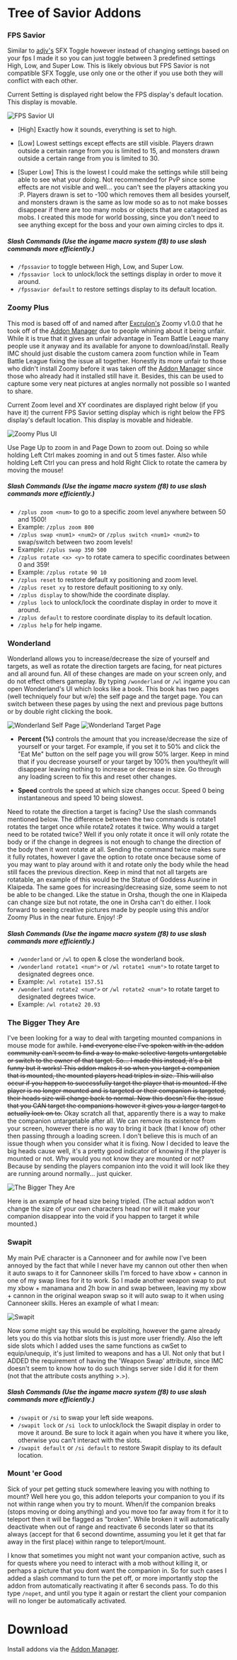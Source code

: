 # Tree of Savior Addons

### FPS Savior

Similar to [adjv's](https://github.com/axjv) SFX Toggle however instead of changing settings based on your fps I made it so you can just toggle between 3 predefined settings High, Low, and Super Low. This is likely obvious but FPS Savior is not compatible SFX Toggle, use only one or the other if you use both they will conflict with each other.

Current Setting is displayed right below the FPS display's default location. This display is movable.

![FPS Savior UI](http://i.imgur.com/vWH9GhG.png)

* [High] Exactly how it sounds, everything is set to high.

* [Low] Lowest settings except effects are still visible. Players drawn outside a certain range from you is limited to 15, and monsters drawn outside a certain range from you is limited to 30.

* [Super Low] This is the lowest I could make the settings while still being able to see what your doing. Not recommended for PvP since some effects are not visible and well... you can't see the players attacking you :P. Players drawn is set to -100 which removes them all besides yourself, and monsters drawn is the same as low mode so as to not make bosses disappear if there are too many mobs or objects that are catagorized as mobs. I created this mode for world bossing, since you don't need to see anything except for the boss and your own aiming circles to dps it.

##### Slash Commands (Use the ingame macro system (f8) to use slash commands more efficiently.)
* `/fpssavior` to toggle between High, Low, and Super Low.
* `/fpssavior lock` to unlock/lock the settings display in order to move it around.
* `/fpssavior default` to restore settings display to its default location.

### Zoomy Plus

This mod is based off of and named after [Excrulon's](https://github.com/Excrulon) Zoomy v1.0.0 that he took off of the [Addon Manager](https://github.com/Excrulon/Tree-of-Savior-Addon-Manager) due to people whining about it being unfair. While it is true that it gives an unfair advantage in Team Battle League many people use it anyway and its available for anyone to download/install. Really IMC should just disable the custom camera zoom function while in Team Battle League fixing the issue all together. Honestly its more unfair to those who didn't install Zoomy before it was taken off the [Addon Manager](https://github.com/Excrulon/Tree-of-Savior-Addon-Manager) since those who already had it installed still have it. Besides, this can be used to capture some very neat pictures at angles normally not possible so I wanted to share.

Current Zoom level and XY coordinates are displayed right below (if you have it) the current FPS Savior setting display which is right below the FPS display's default location. This display is movable and hideable.

![Zoomy Plus UI](http://i.imgur.com/pk2FACc.png)

Use Page Up to zoom in and Page Down to zoom out. Doing so while holding Left Ctrl makes zooming in and out 5 times faster. Also while holding Left Ctrl you can press and hold Right Click to rotate the camera by moving the mouse!

##### Slash Commands (Use the ingame macro system (f8) to use slash commands more efficiently.)
* `/zplus zoom <num>` to go to a specific zoom level anywhere between 50 and 1500!
 * Example: `/zplus zoom 800`
* `/zplus swap <num1> <num2>` or `/zplus switch <num1> <num2>` to swap/switch between two zoom levels!
 * Example: `/zplus swap 350 500`
* `/zplus rotate <x> <y>` to rotate camera to specific coordinates between 0 and 359!
 * Example: `/zplus rotate 90 10`
* `/zplus reset` to restore default xy positioning and zoom level.
* `/zplus reset xy` to restore default positioning to xy only.
* `/zplus display` to show/hide the coordinate display.
* `/zplus lock` to unlock/lock the coordinate display in order to move it around.
* `/zplus default` to restore coordinate display to its default location.
* `/zplus help` for help ingame.

### Wonderland

Wonderland allows you to increase/decrease the size of yourself and targets, as well as rotate the direction targets are facing, for neat pictures and all around fun. All of these changes are made on your screen only, and do not effect others gameplay. By typing `/wonderland` or `/wl` ingame you can open Wonderland's UI which looks like a book. This book has two pages (well techniquely four but w/e) the self page and the target page. You can switch between these pages by using the next and previous page buttons or by double right clicking the book.

![Wonderland Self Page](http://i.imgur.com/Wz19KUX.png)
![Wonderland Target Page](http://i.imgur.com/u8uG0i5.png)

* __Percent (%)__ controls the amount that you increase/decrease the size of yourself or your target. For example, if you set it to 50% and click the "Eat Me" button on the self page you will grow 50% larger. Keep in mind that if you decrease yourself or your target by 100% then you/they/it will disappear leaving nothing to increase or decrease in size. Go through any loading screen to fix this and reset other changes.

* __Speed__ controls the speed at which size changes occur. Speed 0 being instantaneous and speed 10 being slowest.
 
Need to rotate the direction a target is facing? Use the slash commands mentioned below. The difference between the two commands is rotate1 rotates the target once while rotate2 rotates it twice. Why would a target need to be rotated twice? Well if you only rotate it once it will only rotate the body or if the change in degrees is not enough to change the direction of the body then it wont rotate at all. Sending the command twice makes sure it fully rotates, however I gave the option to rotate once because some of you may want to play around with it and rotate only the body while the head still faces the previous direction. Keep in mind that not all targets are rotatable, an example of this would be the Statue of Goddess Ausrine in Klaipeda. The same goes for increasing/decreasing size, some seem to not be able to be changed. Like the statue in Orsha, though the one in Klaipeda can change size but not rotate, the one in Orsha can't do either. I look forward to seeing creative pictures made by people using this and/or Zoomy Plus in the near future. Enjoy! :P

##### Slash Commands (Use the ingame macro system (f8) to use slash commands more efficiently.)
* `/wonderland` or `/wl` to open & close the wonderland book.
* `/wonderland rotate1 <num°>` or `/wl rotate1 <num°>` to rotate target to designated degrees once.
 * Example: `/wl rotate1 157.51`
* `/wonderland rotate2 <num°>` or `/wl rotate2 <num°>` to rotate target to designated degrees twice.
 * Example: `/wl rotate2 20.93`

### The Bigger They Are

I've been looking for a way to deal with targeting mounted companions in mouse mode for awhile. ~~I and everyone else I've spoken with in the addon community can't seem to find a way to make selective targets untargetable or switch to the owner of that target. So... I made this instead, it's a bit funny but it works! This addon makes it so when you target a companion that is mounted, the mounted players head triples in size. This will also occur if you happen to successfully target the player that is mounted. If the player is no longer mounted and is targeted or their companion is targeted, their heads size will change back to normal. Now this doesn't fix the issue that you CAN target the companions however it gives you a larger target to actually lock on to.~~ Okay scratch all that, apparently there is a way to make the companion untargetable after all. We can remove its existence from your screen, however there is no way to bring it back (that I know of) other then passing through a loading screen. I don't believe this is much of an issue though when you consider what it is fixing. Now I decided to leave the big heads cause well, it's a pretty good indicator of knowing if the player is mounted or not. Why would you not know they are mounted or not? Because by sending the players companion into the void it will look like they are running around normally... just quicker.

![The Bigger They Are](http://i.imgur.com/Noow3mP.png)

Here is an example of head size being tripled. (The actual addon won't change the size of your own characters head nor will it make your companion disappear into the void if you happen to target it while mounted.)

### Swapit

My main PvE character is a Cannoneer and for awhile now I've been annoyed by the fact that while I never have my cannon out other then when it auto swaps to it for Cannoneer skills I'm forced to have xbow + cannon in one of my swap lines for it to work. So I made another weapon swap to put my xbow + manamana and 2h bow in and swap between, leaving my xbow + cannon in the original weapon swap so it will auto swap to it when using Cannoneer skills. Heres an example of what I mean:

![Swapit](http://i.imgur.com/aCvskAC.png)

Now some might say this would be exploiting, however the game already lets you do this via hotbar slots this is just more user friendly. Also the left side slots which I added uses the same functions as cwSet to equip/unequip, it's just limited to weapons and has a UI. Not only that but I ADDED the requirement of having the 'Weapon Swap' attribute, since IMC doesn't seem to know how to do such things server side I did it for them (not that the attribute costs anything >.>).

##### Slash Commands (Use the ingame macro system (f8) to use slash commands more efficiently.)
* `/swapit` or `/si` to swap your left side weapons.
* `/swapit lock` or `/si lock` to unlock/lock the Swapit display in order to move it around. Be sure to lock it again when you have it where you like, otherwise you can't interact with the slots.
* `/swapit default` or `/si default` to restore Swapit display to its default location.

### Mount 'er Good

Sick of your pet getting stuck somewhere leaving you with nothing to mount? Well here you go, this addon teleports your companion to you if its not within range when you try to mount. When/if the companion breaks (stops moving or doing anything) and you move too far away from it for it to teleport then it will be flagged as "broken". While broken it will automatically deactivate when out of range and reactivate 6 seconds later so that its always (accept for that 6 second downtime, assuming you let it get that far away in the first place) within range to teleport/mount.

I know that sometimes you might not want your companion active, such as for quests where you need to interact with a mob without killing it, or perhaps a picture that you dont want the companion in. So for such cases I added a slash command to turn the pet off, or more importantly stop the addon from automatically reactivating it after 6 seconds pass. To do this type `/nopet`, and until you type it again or restart the client your companion will no longer be automatically activated.

# Download

Install addons via the [Addon Manager](https://github.com/Excrulon/Tree-of-Savior-Addon-Manager).
